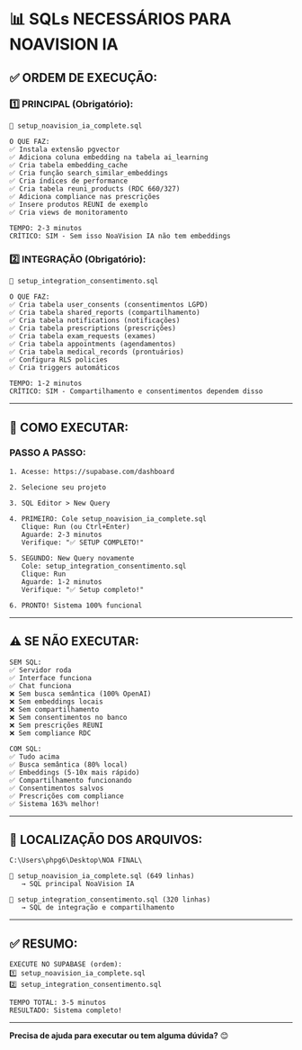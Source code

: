 # 📊 SQLs NECESSÁRIOS PARA NOAVISION IA

## ✅ **ORDEM DE EXECUÇÃO:**

### **1️⃣ PRINCIPAL (Obrigatório):**
```
📁 setup_noavision_ia_complete.sql

O QUE FAZ:
✅ Instala extensão pgvector
✅ Adiciona coluna embedding na tabela ai_learning
✅ Cria tabela embedding_cache
✅ Cria função search_similar_embeddings
✅ Cria índices de performance
✅ Cria tabela reuni_products (RDC 660/327)
✅ Adiciona compliance nas prescrições
✅ Insere produtos REUNI de exemplo
✅ Cria views de monitoramento

TEMPO: 2-3 minutos
CRÍTICO: SIM - Sem isso NoaVision IA não tem embeddings
```

### **2️⃣ INTEGRAÇÃO (Obrigatório):**
```
📁 setup_integration_consentimento.sql

O QUE FAZ:
✅ Cria tabela user_consents (consentimentos LGPD)
✅ Cria tabela shared_reports (compartilhamento)
✅ Cria tabela notifications (notificações)
✅ Cria tabela prescriptions (prescrições)
✅ Cria tabela exam_requests (exames)
✅ Cria tabela appointments (agendamentos)
✅ Cria tabela medical_records (prontuários)
✅ Configura RLS policies
✅ Cria triggers automáticos

TEMPO: 1-2 minutos
CRÍTICO: SIM - Compartilhamento e consentimentos dependem disso
```

---

## 🚀 **COMO EXECUTAR:**

### **PASSO A PASSO:**

```
1. Acesse: https://supabase.com/dashboard

2. Selecione seu projeto

3. SQL Editor > New Query

4. PRIMEIRO: Cole setup_noavision_ia_complete.sql
   Clique: Run (ou Ctrl+Enter)
   Aguarde: 2-3 minutos
   Verifique: "✅ SETUP COMPLETO!"

5. SEGUNDO: New Query novamente
   Cole: setup_integration_consentimento.sql
   Clique: Run
   Aguarde: 1-2 minutos
   Verifique: "✅ Setup completo!"

6. PRONTO! Sistema 100% funcional
```

---

## ⚠️ **SE NÃO EXECUTAR:**

```
SEM SQL:
✅ Servidor roda
✅ Interface funciona
✅ Chat funciona
❌ Sem busca semântica (100% OpenAI)
❌ Sem embeddings locais
❌ Sem compartilhamento
❌ Sem consentimentos no banco
❌ Sem prescrições REUNI
❌ Sem compliance RDC

COM SQL:
✅ Tudo acima
✅ Busca semântica (80% local)
✅ Embeddings (5-10x mais rápido)
✅ Compartilhamento funcionando
✅ Consentimentos salvos
✅ Prescrições com compliance
✅ Sistema 163% melhor!
```

---

## 📁 **LOCALIZAÇÃO DOS ARQUIVOS:**

```
C:\Users\phpg6\Desktop\NOA FINAL\

📄 setup_noavision_ia_complete.sql (649 linhas)
   → SQL principal NoaVision IA

📄 setup_integration_consentimento.sql (320 linhas)
   → SQL de integração e compartilhamento
```

---

## ✅ **RESUMO:**

```
EXECUTE NO SUPABASE (ordem):
1️⃣ setup_noavision_ia_complete.sql
2️⃣ setup_integration_consentimento.sql

TEMPO TOTAL: 3-5 minutos
RESULTADO: Sistema completo!
```

---

**Precisa de ajuda para executar ou tem alguma dúvida?** 😊

